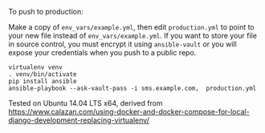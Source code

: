 To push to production:

Make a copy of `env_vars/example.yml`, then edit `production.yml` to point to
your new file instead of `env_vars/example.yml`.
If you want to store your file in source control, you must encrypt it using
`ansible-vault` or you will expose your credentials when you push to a public
repo.

```
virtualenv venv
. venv/bin/activate
pip install ansible
ansible-playbook --ask-vault-pass -i sms.example.com,  production.yml
```

Tested on Ubuntu 14.04 LTS x64, derived from
https://www.calazan.com/using-docker-and-docker-compose-for-local-django-development-replacing-virtualenv/
